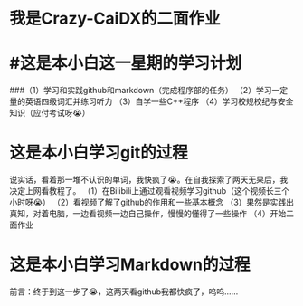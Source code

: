 # 我是Crazy-CaiDX的二面作业
# #这是本小白这一星期的学习计划
###（1）学习和实践github和markdown（完成程序部的任务）
   （2）学习一定量的英语四级词汇并练习听力
   （3）自学一些C++程序
   （4）学习校规校纪与安全知识（应付考试呀😭）
# 这是本小白学习git的过程
  说实话，看着那一堆不认识的单词，我快疯了😭。在自我探索了两天无果后，我决定上网看教程了。
  （1）在Bilibili上通过观看视频学习github（这个视频长三个小时呀😭）
  （2）看视频了解了github的作用和一些基本概念
  （3）果然是实践出真知，对着电脑，一边看视频一边自己操作，慢慢的懂得了一些操作
  （4）开始二面作业
# 这是本小白学习Markdown的过程
前言：终于到这一步了😭，这两天看github我都快疯了，呜呜......
